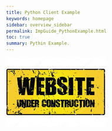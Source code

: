```yaml
---
title: Python Client Example
keywords: homepage
sidebar: overview_sidebar
permalink: ImpGuide_PythonExample.html
toc: true
summary: Pythin Example.
---
```



![Under Construction](images/UnderConstruction.jpg)

